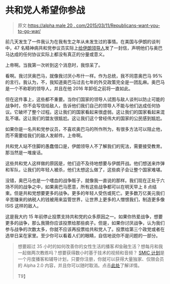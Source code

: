 # 共和党人希望你参战

> 原文:[https://alpha male 20 . com/2015/03/11/Republicans-want-you-to-go-war/](https://alphamale20.com/2015/03/11/republicans-want-you-to-go-to-war/)

前几天发生了一件我认为在我有生之年从未发生过的事情。在美国与伊朗的谈判中，47 名精神病共和党参议员实际上[给伊朗领导人](http://www.huffingtonpost.com/robert-creamer/gop-letter-to-iran--breat_b_6833560.html)发了一封信，声明他们与奥巴马达成的任何协议实际上都没有真正的分量或意义。

上帝啊。当我第一次听到这个消息时，我惊呆了。

看啊。我讨厌奥巴马，就像我讨厌小布什一样。作为总统，我不同意奥巴马 95%的言行。我认为，不，我知道奥巴马过去七年的外交政策完全是一团乱麻。奥巴马是一个不称职的领导人，并且在他 2016 年卸任之前将一直如此。

但在这件事上，这些都不重要。当你们国家的领导人试图与敌人谈判以防止可能的战争时，你不会写信给敌人，告诉他们我们自己的领导人不能与他们达成任何协议。它破坏了整个过程。这让我们的国家看起来很虚弱。这让我们的国家看起来混乱不堪。这让我们的盟友很尴尬。这让我们这个曾经伟大的国家的公民感到尴尬。

如果你是一名共和党参议员，不喜欢奥巴马的所作所为，有很多方法可以阻止他，而不需要给我们的敌人发邮件。上帝啊。

共和党人站不住脚的愚蠢借口是，伊朗领导人不了解我们的宪法，需要接受教育。那当然是一堆废话。

这些共和党人这样做的原因是，他们迫不及待地想要与伊朗开战。他们想送来炸弹和军队，让我们的年轻人被杀，他们太想这么做了，这些疯子会让整个国家难堪。

没错，奥巴马也是一个嗜血的战争贩子，就像我一直说的那样。我们现在正处于六场不同的战争之中，如果奥巴马愿意，所有这些战争都可以在明天早上 8 点结束。但是共和党想要更多的战争。更多的年轻人受伤或死亡。更多数万亿美元我们辛苦赚来的纳税人的钱被用来监管世界，让世界上更多的人憎恨我们，制造更多像 ISIS 这样的敌人。

这是我大约 15 年前停止投票支持共和党的众多原因之一。如果你热爱战争，想要更多的战争，那么我猜你应该投票给那些疯子。但是，如果你讨厌战争，认为我们参与战争的次数太多，你就不应该再投票给共和党人了。投票给第三个政党或者在选举日呆在家里。至少你可以看着人们的眼睛，自信地说你不是问题的一部分。

> 想要超过 35 小时的如何改善你的女性生活的播客*和*金融生活？想每月和我一起做两次教练吗？想要获得数小时基于技术的视频和音频？ [SMIC 计划](https://alphamale20.kartra.com/page/vIL17)是一个月度播客和辅导计划，只要你注册，你就可以获得大量独家、仅限会员的 Alpha 2.0 内容，并且你可以随时取消。点击[此处](https://alphamale20.kartra.com/page/vIL17)了解详情。
> 
> T9】
